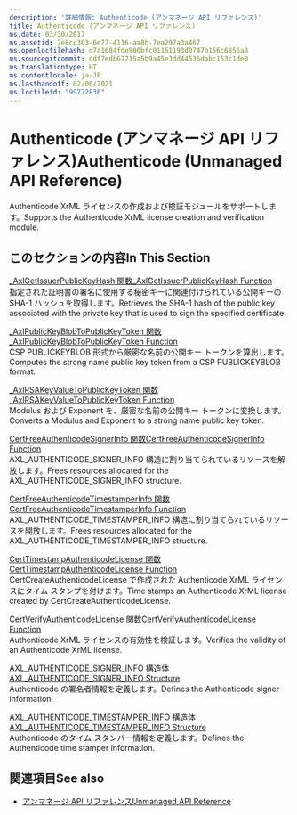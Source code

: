 ```yaml
---
description: '詳細情報: Authenticode (アンマネージ API リファレンス)'
title: Authenticode (アンマネージ API リファレンス)
ms.date: 03/30/2017
ms.assetid: 7e8cc303-6e77-4116-aa8b-7ea297a3a467
ms.openlocfilehash: d7a1684fde900bfc01161193d0747b156c6856a8
ms.sourcegitcommit: ddf7edb67715a5b9a45e3dd44536dabc153c1de0
ms.translationtype: HT
ms.contentlocale: ja-JP
ms.lasthandoff: 02/06/2021
ms.locfileid: "99772836"
---
```

# <a name="authenticode-unmanaged-api-reference"></a><span data-ttu-id="d517a-103">Authenticode (アンマネージ API リファレンス)</span><span class="sxs-lookup"><span data-stu-id="d517a-103">Authenticode (Unmanaged API Reference)</span></span>

<span data-ttu-id="d517a-104">Authenticode XrML ライセンスの作成および検証モジュールをサポートします。</span><span class="sxs-lookup"><span data-stu-id="d517a-104">Supports the Authenticode XrML license creation and verification module.</span></span>  
  
## <a name="in-this-section"></a><span data-ttu-id="d517a-105">このセクションの内容</span><span class="sxs-lookup"><span data-stu-id="d517a-105">In This Section</span></span>  

 [<span data-ttu-id="d517a-106">_AxlGetIssuerPublicKeyHash 関数</span><span class="sxs-lookup"><span data-stu-id="d517a-106">_AxlGetIssuerPublicKeyHash Function</span></span>](axlgetissuerpublickeyhash-function.md)  
 <span data-ttu-id="d517a-107">指定された証明書の署名に使用する秘密キーに関連付けられている公開キーの SHA-1 ハッシュを取得します。</span><span class="sxs-lookup"><span data-stu-id="d517a-107">Retrieves the SHA-1 hash of the public key associated with the private key that is used to sign the specified certificate.</span></span>  
  
 [<span data-ttu-id="d517a-108">_AxlPublicKeyBlobToPublicKeyToken 関数</span><span class="sxs-lookup"><span data-stu-id="d517a-108">_AxlPublicKeyBlobToPublicKeyToken Function</span></span>](axlpublickeyblobtopublickeytoken-function.md)  
 <span data-ttu-id="d517a-109">CSP PUBLICKEYBLOB 形式から厳密な名前の公開キー トークンを算出します。</span><span class="sxs-lookup"><span data-stu-id="d517a-109">Computes the strong name public key token from a CSP PUBLICKEYBLOB format.</span></span>  
  
 [<span data-ttu-id="d517a-110">_AxlRSAKeyValueToPublicKeyToken 関数</span><span class="sxs-lookup"><span data-stu-id="d517a-110">_AxlRSAKeyValueToPublicKeyToken Function</span></span>](axlrsakeyvaluetopublickeytoken-function.md)  
 <span data-ttu-id="d517a-111">Modulus および Exponent を、厳密な名前の公開キー トークンに変換します。</span><span class="sxs-lookup"><span data-stu-id="d517a-111">Converts a Modulus and Exponent to a strong name public key token.</span></span>  
  
 [<span data-ttu-id="d517a-112">CertFreeAuthenticodeSignerInfo 関数</span><span class="sxs-lookup"><span data-stu-id="d517a-112">CertFreeAuthenticodeSignerInfo Function</span></span>](certfreeauthenticodesignerinfo-function.md)  
 <span data-ttu-id="d517a-113">AXL_AUTHENTICODE_SIGNER_INFO 構造に割り当てられているリソースを解放します。</span><span class="sxs-lookup"><span data-stu-id="d517a-113">Frees resources allocated for the AXL_AUTHENTICODE_SIGNER_INFO structure.</span></span>  
  
 [<span data-ttu-id="d517a-114">CertFreeAuthenticodeTimestamperInfo 関数</span><span class="sxs-lookup"><span data-stu-id="d517a-114">CertFreeAuthenticodeTimestamperInfo Function</span></span>](certfreeauthenticodetimestamperinfo-function.md)  
 <span data-ttu-id="d517a-115">AXL_AUTHENTICODE_TIMESTAMPER_INFO 構造に割り当てられているリソースを開放します。</span><span class="sxs-lookup"><span data-stu-id="d517a-115">Frees resources allocated for the AXL_AUTHENTICODE_TIMESTAMPER_INFO structure.</span></span>  
  
 [<span data-ttu-id="d517a-116">CertTimestampAuthenticodeLicense 関数</span><span class="sxs-lookup"><span data-stu-id="d517a-116">CertTimestampAuthenticodeLicense Function</span></span>](certtimestampauthenticodelicense-function.md)  
 <span data-ttu-id="d517a-117">CertCreateAuthenticodeLicense で作成された Authenticode XrML ライセンスにタイム スタンプを付けます。</span><span class="sxs-lookup"><span data-stu-id="d517a-117">Time stamps an Authenticode XrML license created by CertCreateAuthenticodeLicense.</span></span>  
  
 [<span data-ttu-id="d517a-118">CertVerifyAuthenticodeLicense 関数</span><span class="sxs-lookup"><span data-stu-id="d517a-118">CertVerifyAuthenticodeLicense Function</span></span>](certverifyauthenticodelicense-function.md)  
 <span data-ttu-id="d517a-119">Authenticode XrML ライセンスの有効性を検証します。</span><span class="sxs-lookup"><span data-stu-id="d517a-119">Verifies the validity of an Authenticode XrML license.</span></span>  
  
 [<span data-ttu-id="d517a-120">AXL_AUTHENTICODE_SIGNER_INFO 構造体</span><span class="sxs-lookup"><span data-stu-id="d517a-120">AXL_AUTHENTICODE_SIGNER_INFO Structure</span></span>](axl-authenticode-signer-info-structure.md)  
 <span data-ttu-id="d517a-121">Authenticode の署名者情報を定義します。</span><span class="sxs-lookup"><span data-stu-id="d517a-121">Defines the Authenticode signer information.</span></span>  
  
 [<span data-ttu-id="d517a-122">AXL_AUTHENTICODE_TIMESTAMPER_INFO 構造体</span><span class="sxs-lookup"><span data-stu-id="d517a-122">AXL_AUTHENTICODE_TIMESTAMPER_INFO Structure</span></span>](axl-authenticode-timestamper-info-structure.md)  
 <span data-ttu-id="d517a-123">Authenticode のタイム スタンパー情報を定義します。</span><span class="sxs-lookup"><span data-stu-id="d517a-123">Defines the Authenticode time stamper information.</span></span>  
  
## <a name="see-also"></a><span data-ttu-id="d517a-124">関連項目</span><span class="sxs-lookup"><span data-stu-id="d517a-124">See also</span></span>

- [<span data-ttu-id="d517a-125">アンマネージ API リファレンス</span><span class="sxs-lookup"><span data-stu-id="d517a-125">Unmanaged API Reference</span></span>](../index.md)

